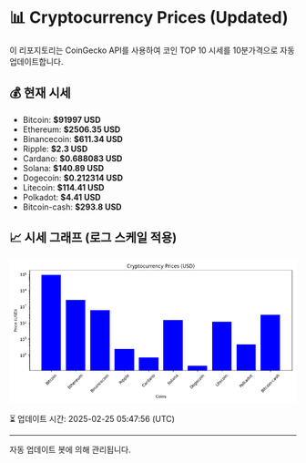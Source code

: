
# 📊 Cryptocurrency Prices (Updated)

이 리포지토리는 CoinGecko API를 사용하여 코인 TOP 10 시세를 10분가격으로 자동 업데이트합니다.

## 💰 현재 시세
- Bitcoin: **$91997 USD**
- Ethereum: **$2506.35 USD**
- Binancecoin: **$611.34 USD**
- Ripple: **$2.3 USD**
- Cardano: **$0.688083 USD**
- Solana: **$140.89 USD**
- Dogecoin: **$0.212314 USD**
- Litecoin: **$114.41 USD**
- Polkadot: **$4.41 USD**
- Bitcoin-cash: **$293.8 USD**

## 📈 시세 그래프 (로그 스케일 적용)
![Crypto Prices](crypto_prices.png)

⏳ 업데이트 시간: 2025-02-25 05:47:56 (UTC)

---
자동 업데이트 봇에 의해 관리됩니다.
